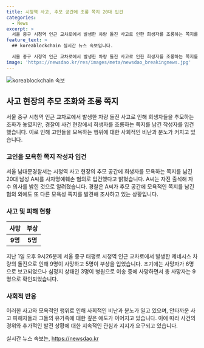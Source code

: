 ```yaml
---
title: 시청역 사고, 추모 공간에 조롱 쪽지 20대 입건
categories:
  - News
excerpt: >
  서울 중구 시청역 인근 교차로에서 발생한 차량 돌진 사고로 인한 희생자를 조롱하는 쪽지를 남긴 A씨가 경찰에 입건됐다. A씨는 추모 공간에 희생자 피를 토마토 주스에 빗대 표현한 조롱 쪽지를 남긴 혐의를 받고 있으며, 경찰은 이날 추가 모욕성 쪽지를 발견했다고 전했다. 사고는 1일 발생하여 9명이 사망하고 5명이 부상을 입었으며, 더팩트는 더 많은 제보를 기다리고 있다. (150자)
feature_text: >
  ## koreablockchain 실시간 뉴스 속보입니다.

  서울 중구 시청역 인근 교차로에서 발생한 차량 돌진 사고로 인한 희생자를 조롱하는 쪽지를 남긴 A씨가 경찰에 입건됐다. A씨는 추모 공간에 희생자 피를 토마토 주스에 빗대 표현한 조롱 쪽지를 남긴 혐의를 받고 있으며, 경찰은 이날 추가 모욕성 쪽지를 발견했다고 전했다. 사고는 1일 발생하여 9명이 사망하고 5명이 부상을 입었으며, 더팩트는 더 많은 제보를 기다리고 있다. (150자)
image: 'https://newsdao.kr/res/images/meta/newsdao_breakingnews.jpg'
---
```


<p><img src="https://newsdao.kr/res/images/meta/newsdao_breakingnews.jpg" alt="koreablockchain 속보" /></p>

<h2 data-ke-size="size26">사고 현장의 추모 조화와 조롱 쪽지</h2>

<p data-ke-size="size16">서울 중구 시청역 인근 교차로에서 발생한 차량 돌진 사고로 인해 희생자들을 추모하는 조화가 놓였지만, 경찰이 사건 현장에서 희생자를 조롱하는 쪽지를 남긴 작성자를 입건했습니다. 이로 인해 고인들을 모욕하는 행위에 대한 사회적인 비난과 분노가 커지고 있습니다.</p>

<h3>고인을 모욕한 쪽지 작성자 입건</h3>

<p data-ke-size="size16">서울 남대문경찰서는 시청역 사고 현장의 추모 공간에 희생자를 모욕하는 쪽지를 남긴 20대 남성 A씨를 사자명예훼손 혐의로 입건했다고 밝혔습니다. A씨는 자진 출석해 자수 의사를 밝힌 것으로 알려졌습니다. 경찰은 A씨가 추모 공간에 모욕적인 쪽지를 남긴 혐의 외에도 또 다른 모욕성 쪽지를 발견해 조사하고 있는 상황입니다.</p>

<h3>사고 및 피해 현황</h3>

<table>
    <thead>
        <tr>
            <th><b>사망</b></th>
            <th><b>부상</b></th>
        </tr>
    </thead>
    <tbody>
        <tr>
            <td style="text-align: center; height: 17px;"><b>9명</b></td>
            <td style="text-align: center; height: 17px;"><b>5명</b></td>
        </tr>
    </tbody>
</table>

<p data-ke-size="size16">지난 1일 오후 9시26분께 서울 중구 태평로 시청역 인근 교차로에서 발생한 제네시스 차량의 돌진으로 인해 9명이 사망하고 5명이 부상을 입었습니다. 초기에는 사망자가 6명으로 보고되었으나 심정지 상태인 3명이 병원으로 이송 중에 사망하면서 총 사망자는 9명으로 확인되었습니다.</p>

<h3>사회적 반응</h3>

<p data-ke-size="size16">이러한 사고와 모욕적인 행위로 인해 사회적인 비난과 분노가 일고 있으며, 안타까운 사고 피해자들과 그들의 유가족에 대한 깊은 애도가 이어지고 있습니다. 이에 따라 사건의 경위와 추가적인 발전 상황에 대한 지속적인 관심과 지지가 요구되고 있습니다.</p>
실시간 뉴스 속보는, <a href="https://newsdao.kr" rel="dofollow">https://newsdao.kr</a>


